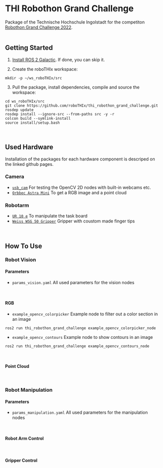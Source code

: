 # THI Robothon Grand Challenge
Package of the Technische Hochschule Ingolstadt for the competiton [Robothon Grand Challenge 2022](https://robothon-grand-challenge.com/).
<br/>
<br/>

## Getting Started
1. [Install ROS 2 Galactic](https://docs.ros.org/en/galactic/Installation/Ubuntu-Install-Debians.html). If done, you can skip it.

2. Create the roboTHIx workspace:
  ```
  mkdir -p ~/ws_roboTHIx/src
  ```
  
3. Pull the package, install dependencies, compile and source the workspace:
  ```
  cd ws_roboTHIx/src
  git clone https://github.com/roboTHIx/thi_robothon_grand_challenge.git
  rosdep update
  rosdep install --ignore-src --from-paths src -y -r
  colcon build --symlink-install
  source install/setup.bash
  ```
<br/>

## Used Hardware
Installation of the packages for each hardware component is descriped on the linked github pages.

  ### Camera
  - [`usb_cam`](https://github.com/ros-drivers/usb_cam) For testing the OpenCV 2D nodes with built-in webcams etc.
  - [`Orbbec Astra Mini`](https://github.com/roboTHIx/ros_astra_camera) To get a RGB image and a point cloud
  
  ### Robotarm
  - [`UR 10 e`](https://github.com/UniversalRobots/Universal_Robots_ROS2_Driver/tree/galactic) To manipulate the task board
  - [`Weiss WSG 50 Gripper`](https://github.com/nalt/wsg50-ros-pkg) Gripper with coustom made finger tips
<br/>


## How To Use
  ### Robot Vision
  #### Parameters
  - `params_vision.yaml` All used parameters for the vision nodes
  <br/>
  
  #### RGB
  - `example_opencv_colorpicker` Example node to filter out a color section in an image
  ```
  ros2 run thi_robothon_grand_challenge example_opencv_colorpicker_node 
  ```
  - `example_opencv_contours` Example node to show contours in an image
  ```
  ros2 run thi_robothon_grand_challenge example_opencv_contours_node 
  ```
  <br/>
  
  #### Point Cloud
  
<br/>

  ### Robot Manipulation
  #### Parameters
  - `params_manipulation.yaml` All used parameters for the manipulation nodes
  <br/>
  
  #### Robot Arm Control
  <br/>
  
  #### Gripper Control
  <br/>
  
<br/>
